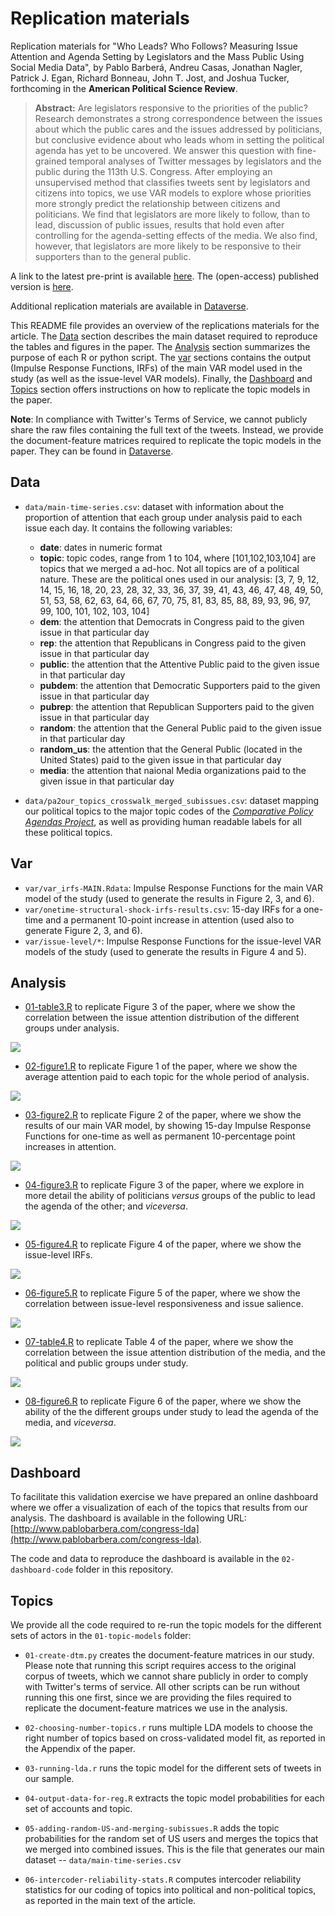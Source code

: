 # Replication materials

Replication materials for "Who Leads? Who Follows? Measuring Issue Attention and Agenda Setting by Legislators and the Mass Public Using Social Media Data", by Pablo Barberá, Andreu Casas, Jonathan Nagler, Patrick J. Egan, Richard Bonneau, John T. Jost, and Joshua Tucker, forthcoming in the __American Political Science Review__.

> __Abstract:__
> Are legislators responsive to the priorities of the public? Research demonstrates a strong correspondence between the issues about which the public cares and the issues addressed by politicians, but conclusive evidence about who leads whom in setting the political agenda has yet to be uncovered. We answer this question with fine-grained temporal analyses of Twitter messages by legislators and the public during the 113th U.S. Congress. After employing an unsupervised method that classifies tweets sent by legislators and citizens into topics, we use VAR models to explore whose priorities more strongly predict the relationship between citizens and politicians. We find that legislators are more likely to follow, than to lead, discussion of public issues, results that hold even after controlling for the agenda-setting effects of the media. We also find, however, that legislators are more likely to be responsive to their supporters than to the general public.

A link to the latest pre-print is available [here](final_manuscript.pdf). The (open-access) published version is [here](https://www.cambridge.org/core/journals/american-political-science-review/article/who-leads-who-follows-measuring-issue-attention-and-agenda-setting-by-legislators-and-the-mass-public-using-social-media-data/D855849CE288A241529E9EC2E4FBD3A8).

Additional replication materials are available in [Dataverse](https://dataverse.harvard.edu/dataset.xhtml?persistentId=doi:10.7910/DVN/AA96D2).

This README file provides an overview of the replications materials for the article. The [Data](https://github.com/SMAPPNYU/lead_follow_apsr#data) section describes the main dataset required to reproduce the tables and figures in the paper. The [Analysis](https://github.com/SMAPPNYU/lead_follow_apsr#code) section summarizes the purpose of each R or python script. The [var](https://github.com/SMAPPNYU/lead_follow_apsr#var) sections contains the output (Impulse Response Functions, IRFs) of the main VAR model used in the study (as well as the issue-level VAR models). Finally, the [Dashboard](https://github.com/SMAPPNYU/lead_follow_apsr#dashboard) and [Topics](https://github.com/SMAPPNYU/lead_follow_apsr#topics) section offers instructions on how to replicate the topic models in the paper.

__Note__: In compliance with Twitter's Terms of Service, we cannot publicly share the raw files containing the full text of the tweets. Instead, we provide the document-feature matrices required to replicate the topic models in the paper. They can be found in [Dataverse](http://dx.doi.org/ADD_LINK_WHEN_AVAILABLE). 

## Data
  - `data/main-time-series.csv`: dataset with information about the proportion of attention that each group under analysis paid to each issue each day. It contains the following variables:
      - **date**: dates in numeric format
      - **topic**: topic codes, range from 1 to 104, where [101,102,103,104] are topics that we merged a ad-hoc. Not all topics are of a political nature. These are the political ones used in our analysis: [3, 7, 9, 12, 14, 15, 16, 18, 20, 23, 28, 32, 33, 36, 37, 39, 41, 43, 46, 47, 48, 49, 50, 51, 53, 58, 62, 63, 64, 66, 67, 70, 75, 81, 83, 85, 88, 89, 93, 96, 97, 99, 100, 101, 102, 103, 104]
      - **dem**: the attention that Democrats in Congress paid to the given issue in that particular day
      - **rep**: the attention that Republicans in Congress paid to the given issue in that particular day
      - **public**: the attention that the Attentive Public paid to the given issue in that particular day      
      - **pubdem**: the attention that Democratic Supporters paid to the given issue in that particular day
      - **pubrep**: the attention that Republican Supporters paid to the given issue in that particular day      
      - **random**: the attention that the General Public paid to the given issue in that particular day
      - **random_us**: the attention that the General Public (located in the United States) paid to the given issue in that particular day            
      - **media**: the attention that naional Media organizations paid to the given issue in that particular day
      
 - `data/pa2our_topics_crosswalk_merged_subissues.csv`: dataset mapping our political topics to the major topic codes of the [_Comparative Policy Agendas Project_](https://www.comparativeagendas.net/pages/master-codebook), as well as providing human readable labels for all these political topics.
 
## Var

  - `var/var_irfs-MAIN.Rdata`: Impulse Response Functions for the main VAR model of the study (used to generate the results in Figure 2, 3, and 6). 
  - `var/onetime-structural-shock-irfs-results.csv`: 15-day IRFs for a one-time and a permanent 10-point increase in attention (used also to generate Figure 2, 3, and 6).
  - `var/issue-level/*`: Impulse Response Functions for the issue-level VAR models of the study (used to generate the results in Figure 4 and 5).
  

## Analysis
  - [01-table3.R](https://github.com/SMAPPNYU/lead_follow_apsr/blob/master/03-analysis/01-table3.R) to replicate Figure 3 of the paper, where we show the correlation between the issue attention distribution of the different groups under analysis.

<img src = "https://github.com/SMAPPNYU/lead_follow_apsr/blob/master/images/table3.png">


  - [02-figure1.R](https://github.com/SMAPPNYU/lead_follow_apsr/blob/master/03-analysis/02-figure1.R) to replicate Figure 1 of the paper, where we show the average attention paid to each topic for the whole period of analysis.

<img src = "https://github.com/SMAPPNYU/lead_follow_apsr/blob/master/images/figure1.png">

  - [03-figure2.R](https://github.com/SMAPPNYU/lead_follow_apsr/blob/master/03-analysis/03-figure2.R) to replicate Figure 2 of the paper, where we show the results of our main VAR model, by showing 15-day Impulse Response Functions for one-time as well as permanent 10-percentage point increases in attention.

<img src = "https://github.com/SMAPPNYU/lead_follow_apsr/blob/master/images/figure2.png">

  - [04-figure3.R](https://github.com/SMAPPNYU/lead_follow_apsr/blob/master/03-analysis/04-figure3.R) to replicate Figure 3 of the paper,  where we explore in more detail the ability of politicians *versus* groups of the public to lead the agenda of the other; and *viceversa*.

<img src = "https://github.com/SMAPPNYU/lead_follow_apsr/blob/master/images/figure3.png">

  - [05-figure4.R](https://github.com/SMAPPNYU/lead_follow_apsr/blob/master/03-analysis/05-figure4.R) to replicate Figure 4 of the paper,  where we show the issue-level IRFs.

<img src = "https://github.com/SMAPPNYU/lead_follow_apsr/blob/master/images/figure4.png">

  - [06-figure5.R](https://github.com/SMAPPNYU/lead_follow_apsr/blob/master/03-analysis/06-figure5.R) to replicate Figure 5 of the paper, where we show the correlation between issue-level responsiveness and issue salience.

<img src = "https://github.com/SMAPPNYU/lead_follow_apsr/blob/master/images/figure5.png">

  - [07-table4.R](https://github.com/SMAPPNYU/lead_follow_apsr/blob/master/03-analysis/07-table4.R) to replicate Table 4 of the paper, where we show the correlation between the issue attention distribution of the media, and the political and public groups under study.

<img src = "https://github.com/SMAPPNYU/lead_follow_apsr/blob/master/images/table4.png">

  - [08-figure6.R](https://github.com/SMAPPNYU/lead_follow_apsr/blob/master/03-analysis/08-figure6.R) to replicate Figure 6 of the paper, where we show the ability of the the different groups under study to lead the agenda of the media, and _viceversa_.

<img src = "https://github.com/SMAPPNYU/lead_follow_apsr/blob/master/images/figure6.png">

## Dashboard

To facilitate this validation exercise we have prepared an online dashboard where we offer a visualization of each of the topics that results from our analysis. The dashboard is available in the following URL: [http://www.pablobarbera.com/congress-lda](http://www.pablobarbera.com/congress-lda). 

The code and data to reproduce the dashboard is available in the `02-dashboard-code` folder in this repository.

## Topics

We provide all the code required to re-run the topic models for the different sets of actors in the `01-topic-models` folder:

  - `01-create-dtm.py` creates the document-feature matrices in our study. Please note that running this script requires access to the original corpus of tweets, which we cannot share publicly in order to comply with Twitter's terms of service. All other scripts can be run without running this one first, since we are providing the files required to replicate the document-feature matrices we use in the analysis.

  - `02-choosing-number-topics.r` runs multiple LDA models to choose the right number of topics based on cross-validated model fit, as reported in the Appendix of the paper.

  - `03-running-lda.r`  runs the topic model for the different sets of tweets in our sample.

  - `04-output-data-for-reg.R` extracts the topic model probabilities for each set of accounts and topic.

  - `05-adding-random-US-and-merging-subissues.R` adds the topic probabilities for the random set of US users and merges the topics that we merged into combined issues. This is the file that generates our main dataset -- `data/main-time-series.csv`

  - `06-intercoder-reliability-stats.R` computes intercoder reliability statistics for our coding of topics into political and non-political topics, as reported in the main text of the article.

